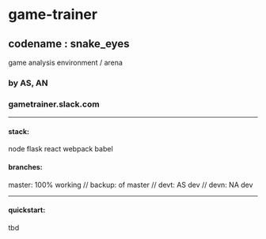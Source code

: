 # game-trainer
## codename : snake_eyes
game analysis environment / arena

### by AS, AN
### gametrainer.slack.com
_____
#### stack:
node flask react webpack babel
#### branches:
master: 100% working // backup: of master // devt: AS dev // devn: NA dev


_____
#### quickstart:
tbd
